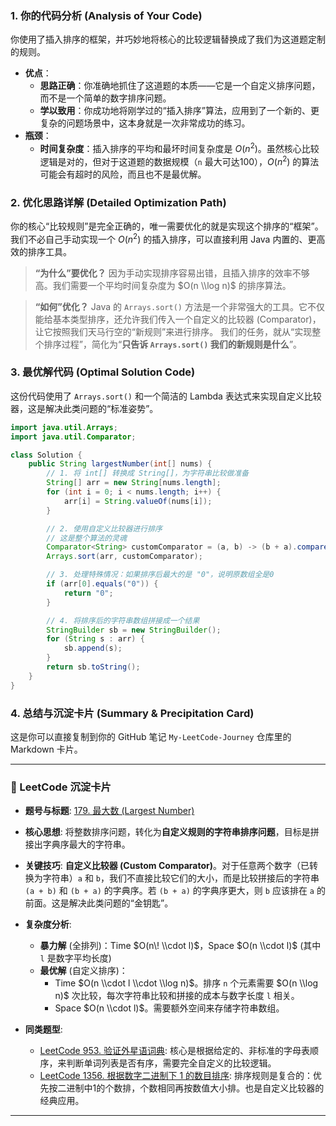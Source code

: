### **1. 你的代码分析 (Analysis of Your Code)**

你使用了插入排序的框架，并巧妙地将核心的比较逻辑替换成了我们为这道题定制的规则。

  * **优点**：
      * **思路正确**：你准确地抓住了这道题的本质——它是一个自定义排序问题，而不是一个简单的数字排序问题。
      * **学以致用**：你成功地将刚学过的“插入排序”算法，应用到了一个新的、更复杂的问题场景中，这本身就是一次非常成功的练习。
  * **瓶颈**：
      * **时间复杂度**：插入排序的平均和最坏时间复杂度是 $O(n^2)$。虽然核心比较逻辑是对的，但对于这道题的数据规模（`n` 最大可达100），$O(n^2)$ 的算法可能会有超时的风险，而且也不是最优解。

### **2. 优化思路详解 (Detailed Optimization Path)**

你的核心“比较规则”是完全正确的，唯一需要优化的就是实现这个排序的“框架”。我们不必自己手动实现一个 $O(n^2)$ 的插入排序，可以直接利用 Java 内置的、更高效的排序工具。

> **“为什么”要优化？**
> 因为手动实现排序容易出错，且插入排序的效率不够高。我们需要一个平均时间复杂度为 $O(n \\log n)$ 的排序算法。

> **“如何”优化？**
> Java 的 `Arrays.sort()` 方法是一个非常强大的工具。它不仅能给基本类型排序，还允许我们传入一个自定义的比较器 (Comparator)，让它按照我们天马行空的“新规则”来进行排序。
> 我们的任务，就从“实现整个排序过程”，简化为“**只告诉 `Arrays.sort()` 我们的新规则是什么**”。

### **3. 最优解代码 (Optimal Solution Code)**

这份代码使用了 `Arrays.sort()` 和一个简洁的 Lambda 表达式来实现自定义比较器，这是解决此类问题的“标准姿势”。

```java
import java.util.Arrays;
import java.util.Comparator;

class Solution {
    public String largestNumber(int[] nums) {
        // 1. 将 int[] 转换成 String[]，为字符串比较做准备
        String[] arr = new String[nums.length];
        for (int i = 0; i < nums.length; i++) {
            arr[i] = String.valueOf(nums[i]);
        }

        // 2. 使用自定义比较器进行排序
        // 这是整个算法的灵魂
        Comparator<String> customComparator = (a, b) -> (b + a).compareTo(a + b);
        Arrays.sort(arr, customComparator);

        // 3. 处理特殊情况：如果排序后最大的是 "0"，说明原数组全是0
        if (arr[0].equals("0")) {
            return "0";
        }

        // 4. 将排序后的字符串数组拼接成一个结果
        StringBuilder sb = new StringBuilder();
        for (String s : arr) {
            sb.append(s);
        }
        return sb.toString();
    }
}
```

### **4. 总结与沉淀卡片 (Summary & Precipitation Card)**

这是你可以直接复制到你的 GitHub 笔记 `My-LeetCode-Journey` 仓库里的 Markdown 卡片。

-----

### 📝 LeetCode 沉淀卡片

  - **题号与标题**: [179. 最大数 (Largest Number)](https://leetcode.cn/problems/largest-number/)

  - **核心思想**: 将整数排序问题，转化为**自定义规则的字符串排序问题**，目标是拼接出字典序最大的字符串。

  - **关键技巧**: **自定义比较器 (Custom Comparator)**。对于任意两个数字（已转换为字符串）`a` 和 `b`，我们不直接比较它们的大小，而是比较拼接后的字符串 `(a + b)` 和 `(b + a)` 的字典序。若 `(b + a)` 的字典序更大，则 `b` 应该排在 `a` 的前面。这是解决此类问题的“金钥匙”。

  - **复杂度分析**:

      - **暴力解** (全排列)：Time $O(n\! \\cdot l)$，Space $O(n \\cdot l)$ (其中 `l` 是数字平均长度)
      - **最优解** (自定义排序)：
          - Time $O(n \\cdot l \\cdot \\log n)$。排序 `n` 个元素需要 $O(n \\log n)$ 次比较，每次字符串比较和拼接的成本与数字长度 `l` 相关。
          - Space $O(n \\cdot l)$。需要额外空间来存储字符串数组。

  - **同类题型**:

      - [LeetCode 953. 验证外星语词典](https://leetcode.cn/problems/verifying-an-alien-dictionary/): 核心是根据给定的、非标准的字母表顺序，来判断单词列表是否有序，需要完全自定义的比较逻辑。
      - [LeetCode 1356. 根据数字二进制下 1 的数目排序](https://leetcode.cn/problems/sort-integers-by-the-number-of-1-bits/): 排序规则是复合的：优先按二进制中1的个数排，个数相同再按数值大小排。也是自定义比较器的经典应用。

-----
